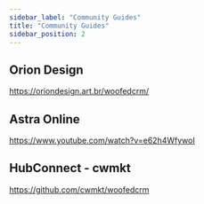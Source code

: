 ```yaml
---
sidebar_label: "Community Guides"
title: "Community Guides"
sidebar_position: 2
---
```



## Orion Design
https://oriondesign.art.br/woofedcrm/

## Astra Online
https://www.youtube.com/watch?v=e62h4WfywoI

## HubConnect - cwmkt
https://github.com/cwmkt/woofedcrm
